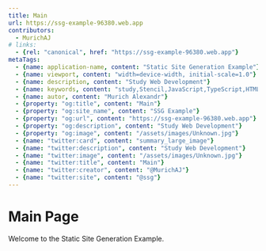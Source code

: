 ```yaml
---
title: Main
url: https://ssg-example-96380.web.app
contributors:
  - MurichAJ
# links:
  - {rel: "canonical", href: "https://ssg-example-96380.web.app"}
metaTags: 
  - {name: application-name, content: "Static Site Generation Example"}
  - {name: viewport, content: "width=device-width, initial-scale=1.0"}
  - {name: description, content: "Study Web Development"}
  - {name: keywords, content: "study,Stencil,JavaScript,TypeScript,HTML,SSG"}
  - {name: autor, content: "Murich Alexandr"}
  - {property: "og:title", content: "Main"}
  - {property: "og:site_name", content: "SSG Example"}
  - {property: "og:url", content: "https://ssg-example-96380.web.app"}
  - {property: "og:description", content: "Study Web Development"}
  - {property: "og:image", content: "/assets/images/Unknown.jpg"}
  - {name: "twitter:card", content: "summary_large_image"}
  - {name: "twitter:description", content: "Study Web Development"}
  - {name: "twitter:image", content: "/assets/images/Unknown.jpg"}
  - {name: "twitter:title", content: "Main"}
  - {name: "twitter:creator", content: "@MurichAJ"}
  - {name: "twitter:site", content: "@ssg"}
---
```


# Main Page

Welcome to the Static Site Generation Example.

<!-- [Posts Page]("/posts") -->